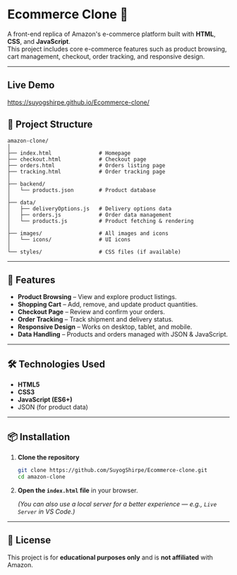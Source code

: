# Ecommerce Clone 🛒

A front-end replica of Amazon's e-commerce platform built with **HTML**, **CSS**, and **JavaScript**.  
This project includes core e-commerce features such as product browsing, cart management, checkout, order tracking, and responsive design.

---

## Live Demo
https://suyogshirpe.github.io/Ecommerce-clone/


## 📂 Project Structure
```
amazon-clone/
│
├── index.html               # Homepage
├── checkout.html            # Checkout page
├── orders.html              # Orders listing page
├── tracking.html            # Order tracking page
│
├── backend/
│   └── products.json        # Product database
│
├── data/
│   ├── deliveryOptions.js   # Delivery options data
│   ├── orders.js            # Order data management
│   └── products.js          # Product fetching & rendering
│
├── images/                  # All images and icons
│   └── icons/               # UI icons
│
└── styles/                  # CSS files (if available)
```

---

## 🚀 Features
- **Product Browsing** – View and explore product listings.
- **Shopping Cart** – Add, remove, and update product quantities.
- **Checkout Page** – Review and confirm your orders.
- **Order Tracking** – Track shipment and delivery status.
- **Responsive Design** – Works on desktop, tablet, and mobile.
- **Data Handling** – Products and orders managed with JSON & JavaScript.

---

## 🛠️ Technologies Used
- **HTML5**
- **CSS3**
- **JavaScript (ES6+)**
- JSON (for product data)

---

## 📦 Installation
1. **Clone the repository**
   ```bash
   git clone https://github.com/SuyogShirpe/Ecommerce-clone.git
   cd amazon-clone
   ```
2. **Open the `index.html` file** in your browser.

   *(You can also use a local server for a better experience — e.g., `Live Server` in VS Code.)*


---

## 📜 License
This project is for **educational purposes only** and is **not affiliated** with Amazon.
